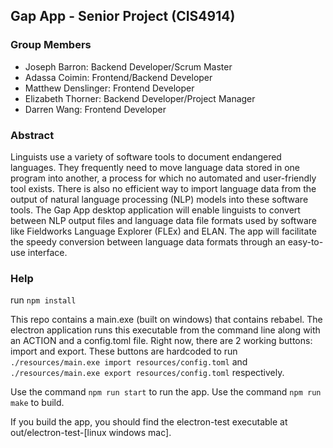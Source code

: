 ## Gap App - Senior Project (CIS4914)

### Group Members
- Joseph Barron: Backend Developer/Scrum Master 
- Adassa Coimin: Frontend/Backend Developer 
- Matthew Denslinger: Frontend Developer  
- Elizabeth Thorner: Backend Developer/Project Manager  
- Darren Wang: Frontend Developer


### Abstract 

Linguists use a variety of software tools to document endangered languages. They frequently need to move language data stored in one program into another, a process for which no automated and user-friendly tool exists. There is also no efficient way to import language data from the output of natural language processing (NLP) models into these software tools. The Gap App desktop application will enable linguists to convert between NLP output files and language data file formats used by software like Fieldworks Language Explorer (FLEx) and ELAN. The app will facilitate the speedy conversion between language data formats through an easy-to-use interface. 


### Help

run <code>npm install</code>

This repo contains a main.exe (built on windows) that contains rebabel. The electron application runs this executable from the command line along with an ACTION and a config.toml file. Right now, there are 2 working buttons: import and export. These buttons are hardcoded to run <code>./resources/main.exe import resources/config.toml</code> and <code>./resources/main.exe export resources/config.toml</code> respectively.

Use the command <code>npm run start</code> to run the app. Use the command <code>npm run make</code> to build.

If you build the app, you should find the electron-test executable at out/electron-test-[linux windows mac].
